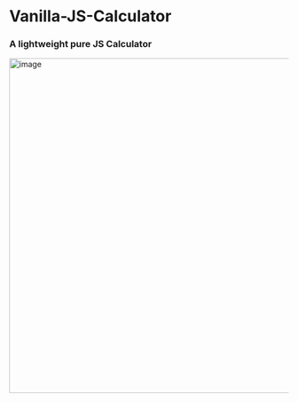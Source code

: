 # Vanilla-JS-Calculator

### A lightweight pure JS Calculator

<img width="605" alt="image" src="https://github.com/user-attachments/assets/374b4a0d-7b2b-4ac2-bf44-482f5f2d7c9e">
